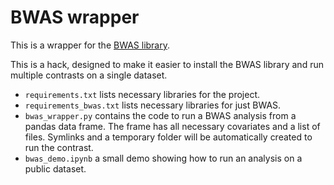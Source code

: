 # BWAS wrapper

This is a wrapper for the [BWAS library](https://github.com/weikanggong/BWAS).

This is a hack, designed to make it easier to install the BWAS library and run multiple contrasts on a single dataset.
 * `requirements.txt` lists necessary libraries for the project.
 * `requirements_bwas.txt` lists necessary libraries for just BWAS.
 * `bwas_wrapper.py` contains the code to run a BWAS analysis from a pandas data frame. The frame has all necessary covariates and a list of files. Symlinks and a temporary folder will be automatically created to run the contrast.
 * `bwas_demo.ipynb` a small demo showing how to run an analysis on a public dataset.
